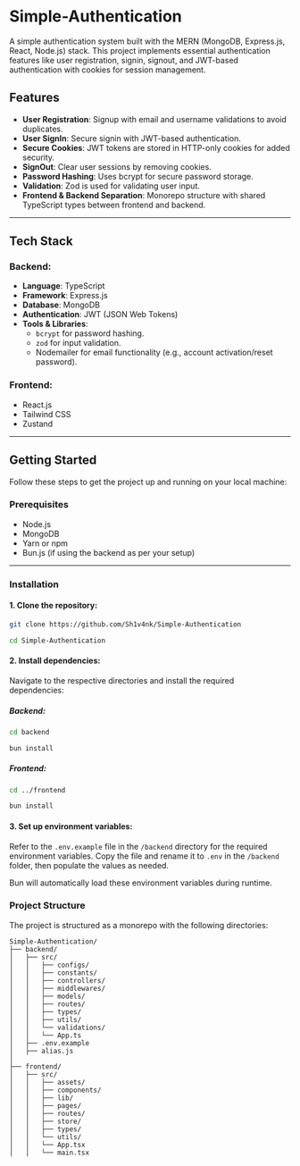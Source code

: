 # Simple-Authentication

A simple authentication system built with the MERN (MongoDB, Express.js, React, Node.js) stack. This project implements essential authentication features like user registration, signin, signout, and JWT-based authentication with cookies for session management.

## Features

- **User Registration**: Signup with email and username validations to avoid duplicates.
- **User SignIn**: Secure signin with JWT-based authentication.
- **Secure Cookies**: JWT tokens are stored in HTTP-only cookies for added security.
- **SignOut**: Clear user sessions by removing cookies.
- **Password Hashing**: Uses bcrypt for secure password storage.
- **Validation**: Zod is used for validating user input.
- **Frontend & Backend Separation**: Monorepo structure with shared TypeScript types between frontend and backend.

---

## Tech Stack

### Backend:
- **Language**: TypeScript
- **Framework**: Express.js
- **Database**: MongoDB
- **Authentication**: JWT (JSON Web Tokens)
- **Tools & Libraries**:
  - `bcrypt` for password hashing.
  - `zod` for input validation.
  - Nodemailer for email functionality (e.g., account activation/reset password).

### Frontend:
- React.js
- Tailwind CSS
- Zustand
---

## Getting Started

Follow these steps to get the project up and running on your local machine:

### Prerequisites

- Node.js
- MongoDB
- Yarn or npm
- Bun.js (if using the backend as per your setup)

---

### Installation

#### 1. Clone the repository:

```bash
git clone https://github.com/Sh1v4nk/Simple-Authentication

cd Simple-Authentication
```
#### 2. Install dependencies:
Navigate to the respective directories and install the required dependencies:

##### Backend:

```bash
cd backend

bun install
```

##### Frontend:
```bash
cd ../frontend

bun install
```

#### 3. Set up environment variables:

Refer to the `.env.example` file in the `/backend` directory for the required environment variables. Copy the file and rename it to `.env` in the `/backend` folder, then populate the values as needed.

Bun will automatically load these environment variables during runtime.

### Project Structure

The project is structured as a monorepo with the following directories:

```plaintext
Simple-Authentication/
├── backend/
│   ├── src/
│   │   ├── configs/
│   │   ├── constants/
│   │   ├── controllers/
│   │   ├── middlewares/
│   │   ├── models/
│   │   ├── routes/
│   │   ├── types/
│   │   ├── utils/
│   │   └── validations/
│   │   └── App.ts
│   ├── .env.example
│   ├── alias.js
│   
├── frontend/
│   ├── src/
│   │   ├── assets/
│   │   ├── components/
│   │   ├── lib/
│   │   ├── pages/
│   │   ├── routes/
│   │   ├── store/
│   │   ├── types/
│   │   └── utils/
│   │   └── App.tsx
│   │   └── main.tsx
```
